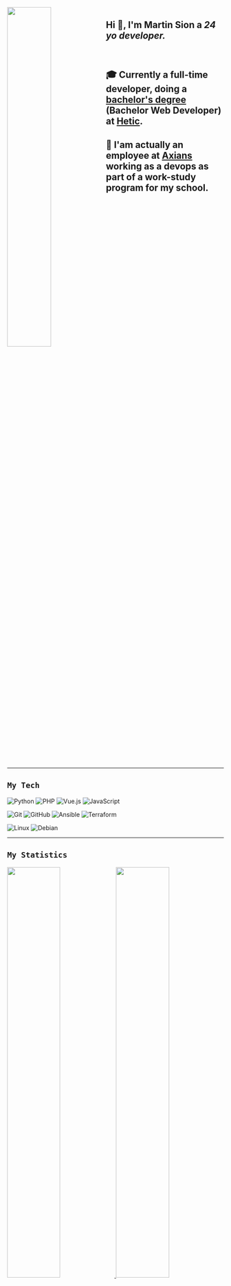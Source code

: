 <img width=45% width=300 align=left src="https://github.com/Storage-domino659/Document-Storage/blob/master/cthulhu.png">

## Hi 👋, I'm **Martin Sion** a *24 yo developer.*

<br>

## 🎓 Currently a **full-time developer**, doing a [bachelor's degree][HeticBachelor-link] (Bachelor Web Developer) at **[Hetic][Hetic-link]**. 

## 💼 I'am actually an employee at **[Axians][Axians-link]** working as a **devops** as part of a work-study program for my school.


<img width=100% height=1 align=middle src="">

---

## <code>My Tech</code>

![Python][Python-shield]
![PHP][PHP-shield]
![Vue.js][Vue.js-shield]
![JavaScript][JavaScript-shield]
<!-- ![GoLand][GoLand-shield]
![C][C-shield]
![Ruby][Ruby-shield] -->

![Git][Git-shield]
![GitHub][GitHub-shield]
![Ansible][Ansible-shield]
![Terraform][Terraform-shield]

![Linux][Linux-shield]
![Debian][Debian-shield]

---

## <code>My Statistics</code>

<p align="left">
  <a href="https://github.com/domino659/">
    <img width="49.5%" src="https://github-readme-stats.vercel.app/api?username=domino659&show_icons=true&theme=gruvbox&hide_border=true" />
    <img width="49.5%" src="https://github-readme-streak-stats.herokuapp.com/?user=domino659&theme=gruvbox&hide_border=true" />
  </a>
</p>
   
<br>

![domino659 Trips' Activity Graph][Activity-Graph]

<br>

## <img height=30 align=left src="https://github.com/Storage-domino659/Document-Storage/blob/master/vaati_sword.png"><code>Feel free to contact me:</code>

[![LinkedIn][linkedin-shield]][linkedin-url]
&nbsp;
[![Gmail][gmail-shield]][gmail-url]

<br>

<img width=100% src="https://github.com/Storage-domino659/Document-Storage/blob/master/vaati.gif">

<!-- MARKDOWN LINKS & IMAGES -->
<!-- Link -->
[HeticBachelor-link]: http://www.hetic.net/formations/bachelor-web
[Hetic-link]: http://www.hetic.net
[Axians-link]: http://www.axians.fr

[Activity-Graph]: https://activity-graph.herokuapp.com/graph?username=domino659&custom_title=Contribution%20Graph&theme=gruvbox&bg_color=282828&hide_border=true&line=d1a01f&point=c58545

<!-- Shield -->
<!-- Language -->
[Python-shield]: https://img.shields.io/badge/python-3670A0?style=for-the-badge&logo=python&logoColor=ffdd54
[PHP-shield]: https://img.shields.io/badge/php-%23777BB4.svg?style=for-the-badge&logo=php&logoColor=white
[Vue.js-shield]: https://img.shields.io/badge/vuejs-%2335495e.svg?style=for-the-badge&logo=vuedotjs&logoColor=%234FC08D
[JavaScript-shield]: https://img.shields.io/badge/javascript-%23323330.svg?style=for-the-badge&logo=javascript&logoColor=%23F7DF1E
[C-shield]: https://img.shields.io/badge/c-%2300599C.svg?style=for-the-badge&logo=c&logoColor=white
[GoLand-shield]: https://img.shields.io/badge/GoLand-0f0f0f?&style=for-the-badge&logo=goland&logoColor=white
[Ruby-shield]: https://img.shields.io/badge/ruby-%23CC342D.svg?style=for-the-badge&logo=ruby&logoColor=white

<!-- CI/CD -->
[Git-shield]: https://img.shields.io/badge/git-%23F05033.svg?style=for-the-badge&logo=git&logoColor=white
[GitHub-shield]: https://img.shields.io/badge/github-%23121011.svg?style=for-the-badge&logo=github&logoColor=white
[Ansible-shield]: https://img.shields.io/badge/ansible-%231A1918.svg?style=for-the-badge&logo=ansible&logoColor=white
[Terraform-shield]: https://img.shields.io/badge/terraform-%235835CC.svg?style=for-the-badge&logo=terraform&logoColor=white

<!-- OS -->
[Linux-shield]: https://img.shields.io/badge/Linux-FCC624?style=for-the-badge&logo=linux&logoColor=black
[Debian-shield]: https://img.shields.io/badge/Debian-D70A53?style=for-the-badge&logo=debian&logoColor=white

<!-- Media -->
[linkedin-shield]: https://img.shields.io/badge/linkedin-%230077B5.svg?style=for-the-badge&logo=linkedin&logoColor=white
[linkedin-url]: https://linkedin.com/in/martin-sion
[gmail-shield]: https://img.shields.io/badge/Gmail-D14836?style=for-the-badge&logo=gmail&logoColor=white
[gmail-url]: mailto:martin@sionfamily.com

<!-- Source -->
<!-- https://github.com/Ileriayo/markdown-badges -->
